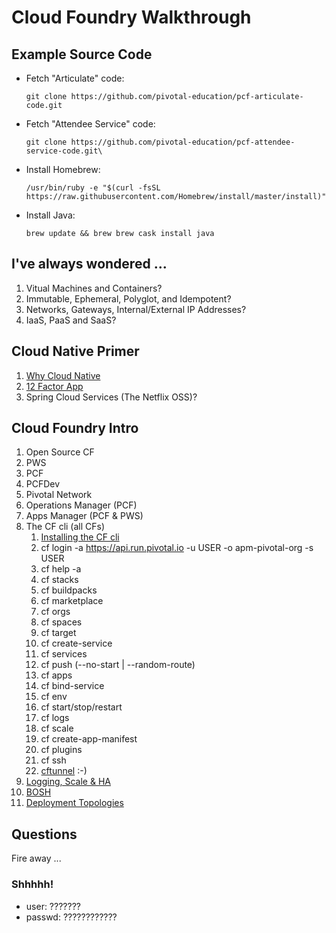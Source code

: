 # Cloud Foundry Walkthrough

## Example Source Code
* Fetch "Articulate" code:
  ```
  git clone https://github.com/pivotal-education/pcf-articulate-code.git
  ```
* Fetch "Attendee Service" code:
  ```
  git clone https://github.com/pivotal-education/pcf-attendee-service-code.git\
  ```
* Install Homebrew:
  ```
  /usr/bin/ruby -e "$(curl -fsSL https://raw.githubusercontent.com/Homebrew/install/master/install)"
  ```
* Install Java:
  ```
  brew update && brew brew cask install java
  ```

## I've always wondered ...
1. Vitual Machines and Containers?
1. Immutable, Ephemeral, Polyglot, and Idempotent?
1. Networks, Gateways, Internal/External IP Addresses?
1. IaaS, PaaS and SaaS?

## Cloud Native Primer
1. [Why Cloud Native](https://content.enablement.pivotal.io/spring-cloud-services/why-cloud-native)
1. [12 Factor App](https://content.enablement.pivotal.io/spring-cloud-services/68-cloud-native-design.pdf)
1. Spring Cloud Services (The Netflix OSS)?

## Cloud Foundry Intro
1. Open Source CF
1. PWS
1. PCF
1. PCFDev
1. Pivotal Network
1. Operations Manager (PCF)
1. Apps Manager (PCF & PWS)
1. The CF cli (all CFs)
   1. [Installing the CF cli](https://console.run.pivotal.io/tools)
   1. cf login -a https://api.run.pivotal.io -u USER -o apm-pivotal-org -s USER
   1. cf help -a
   1. cf stacks
   1. cf buildpacks
   1. cf marketplace
   1. cf orgs
   1. cf spaces
   1. cf target
   1. cf create-service
   1. cf services
   1. cf push (--no-start | --random-route)
   1. cf apps
   1. cf bind-service
   1. cf env
   1. cf start/stop/restart
   1. cf logs
   1. cf scale
   1. cf create-app-manifest
   1. cf plugins
   1. cf ssh
   1. [cftunnel](https://github.com/pivotal-education/public-tools/tree/master/cftunnel) :-)
1. [Logging, Scale & HA](https://content.enablement.pivotal.io/zzz-pivotal-cloud-foundry-administrator/platform-app-delivery-unit/logging-scale-ha/slides.pdf)
1. [BOSH](https://content.enablement.pivotal.io/zzz-pivotal-cloud-foundry-administrator/troubleshooting-unit/bosh-troubleshooting/slides.pdf)
1. [Deployment Topologies](https://content.enablement.pivotal.io/zzz-pivotal-cloud-foundry-administrator/operations-unit/deployment-topologies/slides.pdf)

## Questions

Fire away ...

### Shhhhh!
* user:   ???????
* passwd: ????????????
